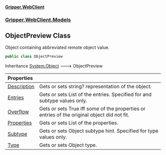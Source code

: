 #### [Gripper.WebClient](index 'index')
### [Gripper.WebClient.Models](Gripper_WebClient_Models 'Gripper.WebClient.Models')
## ObjectPreview Class
Object containing abbreviated remote object value.  
```csharp
public class ObjectPreview
```

Inheritance [System.Object](https://docs.microsoft.com/en-us/dotnet/api/System.Object 'System.Object') &#129106; ObjectPreview  

| Properties | |
| :--- | :--- |
| [Description](Gripper_WebClient_Models_ObjectPreview_Description 'Gripper.WebClient.Models.ObjectPreview.Description') | Gets or sets string? representation of the object.<br/> |
| [Entries](Gripper_WebClient_Models_ObjectPreview_Entries 'Gripper.WebClient.Models.ObjectPreview.Entries') | Gets or sets List of the entries. Specified for  and  subtype values only.<br/> |
| [Overflow](Gripper_WebClient_Models_ObjectPreview_Overflow 'Gripper.WebClient.Models.ObjectPreview.Overflow') | Gets or sets True iff some of the properties or entries of the original object did not fit.<br/> |
| [Properties](Gripper_WebClient_Models_ObjectPreview_Properties 'Gripper.WebClient.Models.ObjectPreview.Properties') | Gets or sets List of the properties.<br/> |
| [Subtype](Gripper_WebClient_Models_ObjectPreview_Subtype 'Gripper.WebClient.Models.ObjectPreview.Subtype') | Gets or sets Object subtype hint. Specified for  type values only.<br/> |
| [Type](Gripper_WebClient_Models_ObjectPreview_Type 'Gripper.WebClient.Models.ObjectPreview.Type') | Gets or sets Object type.<br/> |

